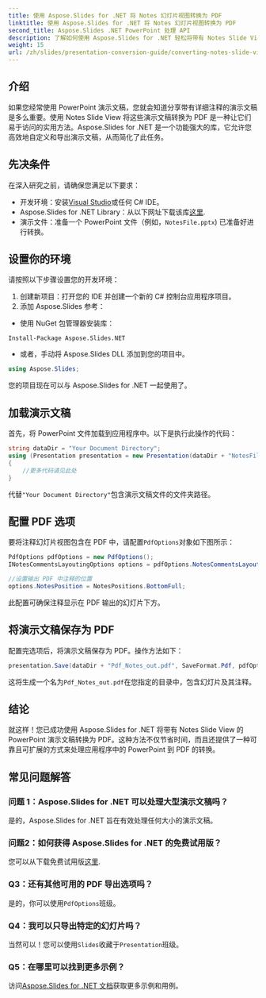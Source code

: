 ```yaml
---
title: 使用 Aspose.Slides for .NET 将 Notes 幻灯片视图转换为 PDF
linktitle: 使用 Aspose.Slides for .NET 将 Notes 幻灯片视图转换为 PDF
second_title: Aspose.Slides .NET PowerPoint 处理 API
description: 了解如何使用 Aspose.Slides for .NET 轻松将带有 Notes Slide View 的 PowerPoint 演示文稿转换为 PDF 格式。本指南包含详细说明。
weight: 15
url: /zh/slides/presentation-conversion-guide/converting-notes-slide-view-to-pdf/
---
```

## 介绍

如果您经常使用 PowerPoint 演示文稿，您就会知道分享带有详细注释的演示文稿是多么重要。使用 Notes Slide View 将这些演示文稿转换为 PDF 是一种让它们易于访问的实用方法。Aspose.Slides for .NET 是一个功能强大的库，它允许您高效地自定义和导出演示文稿，从而简化了此任务。

## 先决条件

在深入研究之前，请确保您满足以下要求：

- 开发环境：安装[Visual Studio](https://visualstudio.microsoft.com/)或任何 C# IDE。
-  Aspose.Slides for .NET Library：从以下网址下载该库[这里](https://releases.aspose.com/slides/net/).
- 演示文件：准备一个 PowerPoint 文件（例如，`NotesFile.pptx`) 已准备好进行转换。

## 设置你的环境

请按照以下步骤设置您的开发环境：

1. 创建新项目：打开您的 IDE 并创建一个新的 C# 控制台应用程序项目。
2. 添加 Aspose.Slides 参考： 
- 使用 NuGet 包管理器安装库：
 ```
 Install-Package Aspose.Slides.NET
 ```
- 或者，手动将 Aspose.Slides DLL 添加到您的项目中。

```csharp
using Aspose.Slides;
```
您的项目现在可以与 Aspose.Slides for .NET 一起使用了。

## 加载演示文稿

首先，将 PowerPoint 文件加载到应用程序中。以下是执行此操作的代码：

```csharp
string dataDir = "Your Document Directory";
using (Presentation presentation = new Presentation(dataDir + "NotesFile.pptx"))
{
	//更多代码请见此处
}

```

代替`"Your Document Directory"`包含演示文稿文件的文件夹路径。

## 配置 PDF 选项

要将注释幻灯片视图包含在 PDF 中，请配置`PdfOptions`对象如下图所示：

```csharp
PdfOptions pdfOptions = new PdfOptions();
INotesCommentsLayoutingOptions options = pdfOptions.NotesCommentsLayouting;

//设置输出 PDF 中注释的位置
options.NotesPosition = NotesPositions.BottomFull;
```

此配置可确保注释显示在 PDF 输出的幻灯片下方。

## 将演示文稿保存为 PDF

配置完选项后，将演示文稿保存为 PDF。操作方法如下：

```csharp
presentation.Save(dataDir + "Pdf_Notes_out.pdf", SaveFormat.Pdf, pdfOptions);
```

这将生成一个名为`Pdf_Notes_out.pdf`在您指定的目录中，包含幻灯片及其注释。

## 结论

就这样！您已成功使用 Aspose.Slides for .NET 将带有 Notes Slide View 的 PowerPoint 演示文稿转换为 PDF。这种方法不仅节省时间，而且还提供了一种可靠且可扩展的方式来处理应用程序中的 PowerPoint 到 PDF 的转换。

## 常见问题解答

### 问题 1：Aspose.Slides for .NET 可以处理大型演示文稿吗？
是的，Aspose.Slides for .NET 旨在有效处理任何大小的演示文稿。

### 问题2：如何获得 Aspose.Slides for .NET 的免费试用版？
您可以从下载免费试用版[这里](https://releases.aspose.com/).

### Q3：还有其他可用的 PDF 导出选项吗？
是的，你可以使用`PdfOptions`班级。

### Q4：我可以只导出特定的幻灯片吗？
当然可以！您可以使用`Slides`收藏于`Presentation`班级。

### Q5：在哪里可以找到更多示例？
访问[Aspose.Slides for .NET 文档](https://reference.aspose.com/slides/net/)获取更多示例和用例。